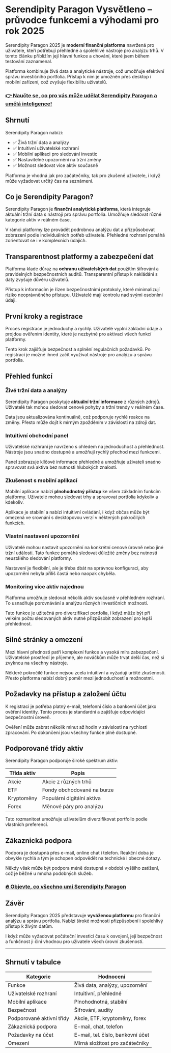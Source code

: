 # Serendipity Paragon Vysvětleno – průvodce funkcemi a výhodami pro rok 2025
 

Serendipity Paragon 2025 je **moderní finanční platforma** navržená pro uživatele, kteří potřebují přehledné a spolehlivé nástroje pro analýzu trhů. V tomto článku přiblížím její hlavní funkce a chování, které jsem během testování zaznamenal.

Platforma kombinuje živá data a analytické nástroje, což umožňuje efektivní správu investičního portfolia. Přístup k nim je umožněn přes desktop i mobilní zařízení, což zvyšuje flexibilitu uživatelů.

### [👉 Naučte se, co pro vás může udělat Serendipity Paragon a umělá inteligence!](https://tinyurl.com/23ng6pv7)
## Shrnutí

Serendipity Paragon nabízí:

- ✅ Živá tržní data a analýzy
- ✅ Intuitivní uživatelské rozhraní
- ✅ Mobilní aplikaci pro sledování investic
- ✅ Nastavitelné upozornění na tržní změny
- ✅ Možnost sledovat více aktiv současně

Platforma je vhodná jak pro začátečníky, tak pro zkušené uživatele, i když může vyžadovat určitý čas na seznámení.

## Co je Serendipity Paragon?

Serendipity Paragon je **finanční analytická platforma**, která integruje aktuální tržní data s nástroji pro správu portfolia. Umožňuje sledovat různé kategorie aktiv v reálném čase.

V rámci platformy lze provádět podrobnou analýzu dat a přizpůsobovat zobrazení podle individuálních potřeb uživatele. Přehledné rozhraní pomáhá zorientovat se i v komplexních údajích.

## Transparentnost platformy a zabezpečení dat

Platforma klade důraz na **ochranu uživatelských dat** použitím šifrování a pravidelných bezpečnostních auditů. Transparentní přístup k nakládání s daty zvyšuje důvěru uživatelů.

Přístup k informacím je řízen bezpečnostními protokoly, které minimalizují riziko neoprávněného přístupu. Uživatelé mají kontrolu nad svými osobními údaji.

## První kroky a registrace

Proces registrace je jednoduchý a rychlý. Uživatelé vyplní základní údaje a projdou ověřením identity, které je nezbytné pro aktivaci všech funkcí platformy.

Tento krok zajišťuje bezpečnost a splnění regulačních požadavků. Po registraci je možné ihned začít využívat nástroje pro analýzu a správu portfolia.

## Přehled funkcí

### Živé tržní data a analýzy

Serendipity Paragon poskytuje **aktuální tržní informace** z různých zdrojů. Uživatelé tak mohou sledovat cenové pohyby a tržní trendy v reálném čase.

Data jsou aktualizována kontinuálně, což podporuje rychlé reakce na změny. Přesto může dojít k mírným zpožděním v závislosti na zdroji dat.

### Intuitivní obchodní panel

Uživatelské rozhraní je navrženo s ohledem na jednoduchost a přehlednost. Nástroje jsou snadno dostupné a umožňují rychlý přechod mezi funkcemi.

Panel zobrazuje klíčové informace přehledně a umožňuje uživateli snadno spravovat svá aktiva bez nutnosti hlubokých znalostí.

### Zkušenost s mobilní aplikací

Mobilní aplikace nabízí **plnohodnotný přístup** ke všem základním funkcím platformy. Uživatelé mohou sledovat trhy a spravovat portfolia kdykoliv a kdekoliv.

Aplikace je stabilní a nabízí intuitivní ovládání, i když občas může být omezená ve srovnání s desktopovou verzí v některých pokročilých funkcích.

### Vlastní nastavení upozornění

Uživatelé mohou nastavit upozornění na konkrétní cenové úrovně nebo jiné tržní události. Tato funkce pomáhá sledovat důležité změny bez nutnosti neustálého sledování platformy.

Nastavení je flexibilní, ale je třeba dbát na správnou konfiguraci, aby upozornění nebyla příliš častá nebo naopak chyběla.

### Monitoring více aktiv najednou

Platforma umožňuje sledovat několik aktiv současně v přehledném rozhraní. To usnadňuje porovnávání a analýzu různých investičních možností.

Tato funkce je užitečná pro diverzifikaci portfolia, i když může být při velkém počtu sledovaných aktiv nutné přizpůsobit zobrazení pro lepší přehlednost.

## Silné stránky a omezení

Mezi hlavní přednosti patří komplexní funkce a vysoká míra zabezpečení. Uživatelské prostředí je příjemné, ale nováčkům může trvat delší čas, než si zvyknou na všechny nástroje.

Některé pokročilé funkce nejsou zcela intuitivní a vyžadují určité zkušenosti. Přesto platforma nabízí dobrý poměr mezi jednoduchostí a možnostmi.

## Požadavky na přístup a založení účtu

K registraci je potřeba platný e-mail, telefonní číslo a bankovní účet jako ověření identity. Tento proces je standardní a zajišťuje odpovídající bezpečnostní úroveň.

Ověření může zabrat několik minut až hodin v závislosti na rychlosti zpracování. Po dokončení jsou všechny funkce plně dostupné.

## Podporované třídy aktiv

Serendipity Paragon podporuje široké spektrum aktiv:

| Třída aktiv | Popis                      |
|-------------|----------------------------|
| Akcie       | Akcie z různých trhů       |
| ETF         | Fondy obchodované na burze |
| Kryptoměny  | Populární digitální aktiva |
| Forex       | Měnové páry pro analýzu   |

Tato rozmanitost umožňuje uživatelům diverzifikovat portfolio podle vlastních preferencí.

## Zákaznická podpora

Podpora je dostupná přes e-mail, online chat i telefon. Reakční doba je obvykle rychlá a tým je schopen odpovědět na technické i obecné dotazy.

Někdy však může být podpora méně dostupná v období vyššího zatížení, což je běžné u mnoha podobných služeb.

### [🔥 Objevte, co všechno umí Serendipity Paragon](https://tinyurl.com/23ng6pv7)
## Závěr

Serendipity Paragon 2025 představuje **vyváženou platformu** pro finanční analýzu a správu portfolia. Nabízí široké možnosti přizpůsobení i spolehlivý přístup k živým datům.

I když může vyžadovat počáteční investici času k osvojení, její bezpečnost a funkčnost ji činí vhodnou pro uživatele všech úrovní zkušeností.

---

## Shrnutí v tabulce

| Kategorie               | Hodnocení                      |
|------------------------|-------------------------------|
| Funkce                 | Živá data, analýzy, upozornění|
| Uživatelské rozhraní   | Intuitivní, přehledné          |
| Mobilní aplikace       | Plnohodnotná, stabilní        |
| Bezpečnost             | Šifrování, audity             |
| Podporované aktivní třídy | Akcie, ETF, kryptoměny, forex |
| Zákaznická podpora     | E-mail, chat, telefon         |
| Požadavky na účet      | E-mail, tel. číslo, bankovní účet |
| Omezení                | Mírná složitost pro začátečníky |
